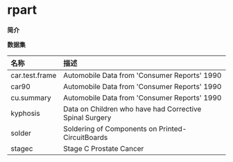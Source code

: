 # rpart

**简介**

**数据集**

| 名称 | 描述 |
| :--- | :--- |
| car.test.frame | Automobile Data from 'Consumer Reports' 1990 |
| car90 | Automobile Data from 'Consumer Reports' 1990 |
| cu.summary | Automobile Data from 'Consumer Reports' 1990 |
| kyphosis | Data on Children who have had Corrective Spinal Surgery |
| solder | Soldering of Components on Printed-CircuitBoards |
| stagec | Stage C Prostate Cancer |

